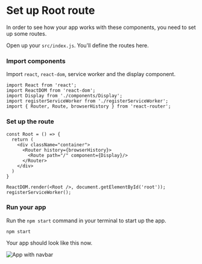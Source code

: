 # Set up Root route

In order to see how your app works with these components, you need to set up some routes.

Open up your `src/index.js`. You'll define the routes here.

### Import components

Import `react`, `react-dom`, service worker and the display component.

```
import React from 'react';
import ReactDOM from 'react-dom';
import Display from './components/Display';
import registerServiceWorker from './registerServiceWorker';
import { Router, Route, browserHistory } from 'react-router';
```

### Set up the route

```code
const Root = () => {
  return (
    <div className="container">
      <Router history={browserHistory}>
        <Route path="/" component={Display}/>
      </Router>
    </div>
  )
}

ReactDOM.render(<Root />, document.getElementById('root'));
registerServiceWorker();
```

### Run your app

Run the `npm start` command in your terminal to start up the app.

```code
npm start
```

Your app should look like this now.

![App with navbar](http://res.cloudinary.com/unicodeveloper/image/upload/v1519851688/navbar.png)


